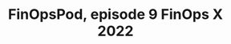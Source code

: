---
title: FinOpsPod, episode 9 FinOps X 2022
description: The first annual FinOps X conference was held in Austin, TX in June. Joe & Stacy wrap it up and talk about the Ballroom B Wolfpack and the rest of our amazing community that showed up and embraced being together at the first FinOps conference. Includes interviews with Eli Mansoor, Dieter Matzion, Aaron Edell, Mike Eisenstien, Alee Whitman, Dann Berg, Michelle Dupuis and many more!
date-added: June 2022
type: Podcast
source: Foundation Contribution
label: 
cloud-provider: 
  - Multi-Cloud
link: https://finopspod.captivate.fm/episode/finops-x-2022
permalink: /resources/not-here/
weight: 20
listing: true
---